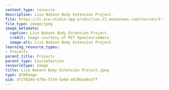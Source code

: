 ```yaml
---
content_type: resource
description: Lisa Nakano Body Extension Project.
file: https://ol-ocw-studio-app-production.s3.amazonaws.com/courses/4-301-introduction-to-the-visual-arts-spring-2007/df37828d679a5f345a6de829b1e6e3ff_LisaNakanoBodyExtensionProject.jpeg
file_type: image/jpeg
image_metadata:
  caption: Lisa Nakano Body Extension Project.
  credit: Image courtesy of MIT OpenCourseWare.
  image-alt: Lisa Nakano Body Extension Project.
learning_resource_types:
- Projects
parent_title: Projects
parent_type: CourseSection
resourcetype: Image
title: Lisa Nakano Body Extension Project.jpeg
type: OCWImage
uid: df37828d-679a-5f34-5a6d-e829b1e6e3ff
---
```

